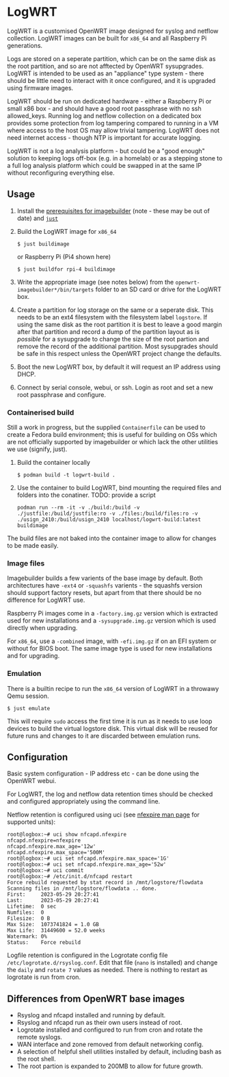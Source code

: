 # LogWRT

LogWRT is a customised OpenWRT image designed for syslog and netflow collection. LogWRT images can be built for `x86_64` and all Raspberry Pi generations.

Logs are stored on a seperate partition, which can be on the same disk as the root partition, and so are not afftected by OpenWRT sysupgrades.
LogWRT is intended to be used as an "appliance" type system - there should be little need to interact with it once configured, and it is upgraded using firmware images.

LogWRT should be run on dedicated hardware - either a Raspberry Pi or small x86 box - and should have a good root passphrase with no ssh allowed_keys. Running log and netflow collection on a dedicated box provides some protection from log tampering compared to running in a VM where access to the host OS may allow trivial tampering. LogWRT does not need internet access - though NTP is important for accurate logging.

LogWRT is not a log analysis platform - but could be a "good enough" solution to keeping logs off-box (e.g. in a homelab) or as a stepping stone to a full log analysis platform which could be swapped in at the same IP without reconfiguring everything else.

## Usage

1. Install the [prerequisites for imagebuilder](https://openwrt.org/docs/guide-user/additional-software/imagebuilder) (note - these may be out of date) and [`just`](https://github.com/casey/just#readme)
1. Build the LogWRT image for `x86_64`

    ```
    $ just buildimage
    ```
    or Raspberry Pi (Pi4 shown here)
    ```
    $ just buildfor rpi-4 buildimage
    ```

3. Write the appropriate image (see notes below) from the `openwrt-imagebuilder*/bin/targets` folder to an SD card or drive for the LogWRT box.
4. Create a partition for log storage on the same or a seperate disk. This needs to be an ext4 filesystem with the filesystem label `logstore`. If using the same disk as the root partition it is best to leave a good margin after that partition and record a dump of the partition layout as is *possible* for a sysupgrade to change the size of the root partion and remove the record of the additional partition. Most sysupgrades should be safe in this respect unless the OpenWRT project change the defaults.
5. Boot the new LogWRT box, by default it will request an IP address using DHCP.
6. Connect by serial console, webui, or ssh. Login as root and set a new root passphrase and configure.

### Containerised build

Still a work in progress, but the supplied `Containerfile` can be used to create a Fedora build environment; this is useful for building on OSs which are not officially supported by imagebuilder or which lack the other utilities we use (signify, just).

1. Build the container locally
    ```
    $ podman build -t logwrt-build .
    ```
2. Use the container to build LogWRT, bind mounting the required files and folders into the conatiner. TODO: provide a script
    ```
    podman run --rm -it -v ./build:/build -v ./justfile:/build/justfile:ro -v ./files:/build/files:ro -v ./usign_2410:/build/usign_2410 localhost/logwrt-build:latest buildimage
    ```

The build files are not baked into the container image to allow for changes to be made easily.

### Image files
Imagebuilder builds a few varients of the base image by default. Both architectures have `-ext4` or `-squashfs` varients - the squashfs version should support factory resets, but apart from that there should be no difference for LogWRT use.

Raspberry Pi images come in a `-factory.img.gz` version which is extracted used for new installations and a `-sysupgrade.img.gz` version which is used directly when upgrading.

For `x86_64`, use a `-combined` image, with `-efi.img.gz` if on an EFI system or without for BIOS boot. The same image type is used for new installations and for upgrading.

### Emulation
There is a builtin recipe to run the `x86_64` version of LogWRT in a throwawy Qemu session.
```
$ just emulate
```
This will require `sudo` access the first time it is run as it needs to use loop devices to build the virtual logstore disk. This virtual disk will be reused for future runs and changes to it are discarded between emulation runs.

## Configuration
Basic system configuration - IP address etc - can be done using the OpenWRT webui.

For LogWRT, the log and netflow data retention times should be checked and configured appropriately using the command line.

Netflow retention is configured using uci (see [nfexpire man page](https://manpages.debian.org/bullseye/nfdump/nfexpire.1.en.html#s) for supported units):
```
root@logbox:~# uci show nfcapd.nfexpire
nfcapd.nfexpire=nfexpire
nfcapd.nfexpire.max_age='12w'
nfcapd.nfexpire.max_space='500M'
root@logbox:~# uci set nfcapd.nfexpire.max_space='1G'
root@logbox:~# uci set nfcapd.nfexpire.max_age='52w'
root@logbox:~# uci commit
root@logbox:~# /etc/init.d/nfcapd restart
Force rebuild requested by stat record in /mnt/logstore/flowdata
Scanning files in /mnt/logstore/flowdata .. done.
First:     2023-05-29 20:27:41
Last:      2023-05-29 20:27:41
Lifetime:  0 sec
Numfiles:  0
Filesize:  0 B
Max Size:  1073741824 = 1.0 GB
Max Life:  31449600 = 52.0 weeks
Watermark: 0%
Status:    Force rebuild
```

Logfile retention is configured in the Logrotate config file `/etc/logrotate.d/rsyslog.conf`. Edit that file (`nano` is installed) and change the `daily` and `rotate 7` values as needed. There is nothing to restart as logrotate is run from cron.

## Differences from OpenWRT base images

* Rsyslog and nfcapd installed and running by default.
* Rsyslog and nfcapd run as their own users instead of root.
* Logrotate installed and configured to run from cron and rotate the remote syslogs.
* WAN interface and zone removed from default networking config.
* A selection of helpful shell utilities installed by default, including bash as the root shell.
* The root partion is expanded to 200MB to allow for future growth.
